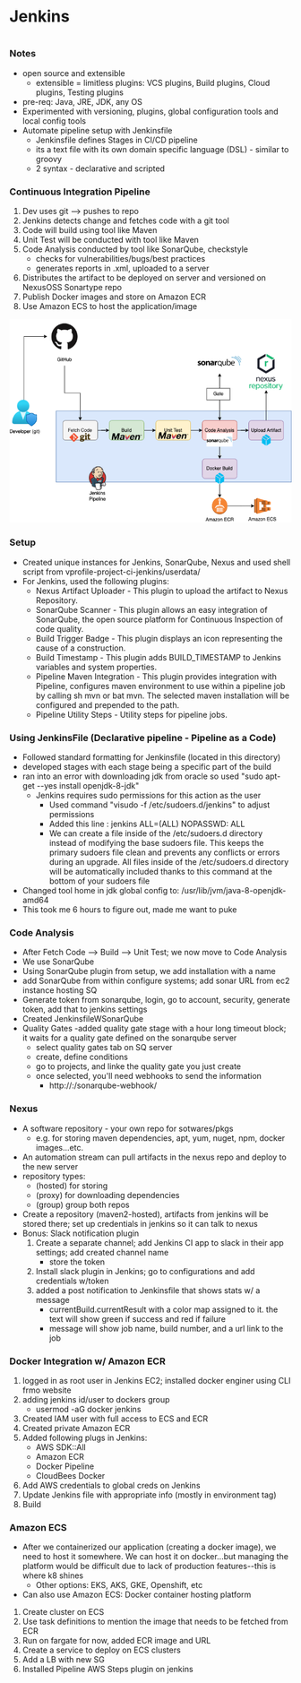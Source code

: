 # Jenkins
#
### Notes
- open source and extensible
	- extensible = limitless plugins: VCS plugins, Build plugins, Cloud plugins, Testing plugins
- pre-req: Java, JRE, JDK, any OS
- Experimented with versioning, plugins, global configuration tools and local config tools
- Automate pipeline setup with Jenkinsfile
	- Jenkinsfile defines Stages in CI/CD pipeline
	- its a text file with its own domain specific language (DSL) - similar to groovy
	- 2 syntax - declarative and scripted


### Continuous Integration Pipeline
1. Dev uses git --> pushes to repo
2. Jenkins detects change and fetches code with a git tool
3. Code will build using tool like Maven
4. Unit Test will be conducted with tool like Maven
5. Code Analysis conducted by tool like SonarQube, checkstyle
	- checks for vulnerabilities/bugs/best practices
	- generates reports in .xml, uploaded to a server
6. Distributes the artifact to be deployed on server and versioned on NexusOSS Sonartype repo
7. Publish Docker images and store on Amazon ECR
8. Use Amazon ECS to host the application/image

![Jenkins CI pipeline](Jenkins.png)

### Setup
- Created unique instances for Jenkins, SonarQube, Nexus and used shell script from vprofile-project-ci-jenkins/userdata/
- For Jenkins, used the following plugins: 
	- Nexus Artifact Uploader - This plugin to upload the artifact to Nexus Repository.
	- SonarQube Scanner - This plugin allows an easy integration of SonarQube, the open source platform for Continuous Inspection of code quality.
	- Build Trigger Badge - This plugin displays an icon representing the cause of a construction.
	- Build Timestamp - This plugin adds BUILD_TIMESTAMP to Jenkins variables and system properties.
	- Pipeline Maven Integration - This plugin provides integration with Pipeline, configures maven environment to use within a pipeline job by calling sh mvn or bat mvn. The selected maven installation will be configured and prepended to the path.
	- Pipeline Utility Steps - Utility steps for pipeline jobs.

### Using JenkinsFile (Declarative pipeline - Pipeline as a Code)
- Followed standard formatting for Jenkinsfile (located in this directory)
- developed stages with each stage being a specific part of the build
- ran into an error with downloading jdk from oracle so used "sudo apt-get --yes install openjdk-8-jdk"
	- Jenkins requires sudo permissions for this action as the user
		- Used command "visudo -f /etc/sudoers.d/jenkins" to adjust permissions
		- Added this line : jenkins ALL=(ALL) NOPASSWD: ALL
		- We can create a file inside of the /etc/sudoers.d directory instead of modifying the base sudoers file. This keeps the primary sudoers file clean and prevents any conflicts or errors during an upgrade. All files inside of the /etc/sudoers.d directory will be automatically included thanks to this command at the bottom of your sudoers file
- Changed tool home in jdk global config to:
/usr/lib/jvm/java-8-openjdk-amd64
- This took me 6 hours to figure out, made me want to puke

### Code Analysis
- After Fetch Code --> Build --> Unit Test; we now move to Code Analysis
- We use SonarQube
- Using SonarQube plugin from setup, we add installation with a name
- add SonarQube from within configure systems; add sonar URL from ec2 instance hosting SQ
- Generate token from sonarqube, login, go to account, security, generate token, add that to jenkins settings
- Created JenkinsfileWSonarQube
- Quality Gates
	-added quality gate stage with a hour long timeout block; it waits for a quality gate defined on the sonarqube server
	- select quality gates tab on SQ server
	- create, define conditions
	- go to projects, and linke the quality gate you just create
	- once selected, you'll need webhooks to send the information
		- http://<ip>:<port>/sonarqube-webhook/

### Nexus
- A software repository - your own repo for sotwares/pkgs
	- e.g. for storing maven dependencies, apt, yum, nuget, npm, docker images...etc.
- An automation stream can pull artifacts in the nexus repo and deploy to the new server
- repository types:
	- (hosted) for storing
	- (proxy) for downloading dependencies
	- (group) group both repos
- Create a repository (maven2-hosted), artifacts from jenkins will be stored there; set up credentials in jenkins so it can talk to nexus
- Bonus: Slack notification plugin
	1. Create a separate channel; add Jenkins CI app to slack in their app settings; add created channel name
		- store the token
	2. Install slack plugin in Jenkins; go to configurations and add credentials w/token
	3. added a post notification to Jenkinsfile that shows stats w/ a message
		- currentBuild.currentResult with a color map assigned to it. the text will show green if success and red if failure
		- message will show job name, build number, and a url link to the job

### Docker Integration w/ Amazon ECR
1. logged in as root user in Jenkins EC2; installed docker enginer using CLI frmo website
2. adding jenkins id/user to dockers group
	- usermod -aG docker jenkins
3. Created IAM user with full access to ECS and ECR
4. Created private Amazon ECR
5. Added following plugs in Jenkins:
	- AWS SDK::All
	- Amazon ECR
	- Docker Pipeline
	- CloudBees Docker
6. Add AWS credentials to global creds on Jenkins
7. Update Jenkins file with appropriate info (mostly in environment tag)
8. Build


### Amazon ECS
- After we containerized our application (creating a docker image), we need to host it somewhere. We can host it on docker...but managing the platform would be difficult due to lack of production features--this is where k8 shines
	- Other options: EKS, AKS, GKE, Openshift, etc
- Can also use Amazon ECS: Docker container hosting platform
1. Create cluster on ECS
2. Use task definitions to mention the image that needs to be fetched from ECR
3. Run on fargate for now, added ECR image and URL
4. Create a service to deploy on ECS clusters
5. Add a LB with new SG
6. Installed Pipeline AWS Steps plugin on jenkins




